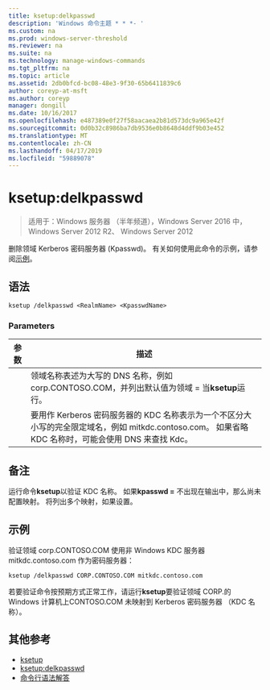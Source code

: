 ```yaml
---
title: ksetup:delkpasswd
description: 'Windows 命令主题 * * *- '
ms.custom: na
ms.prod: windows-server-threshold
ms.reviewer: na
ms.suite: na
ms.technology: manage-windows-commands
ms.tgt_pltfrm: na
ms.topic: article
ms.assetid: 2db0bfcd-bc08-48e3-9f30-65b6411839c6
author: coreyp-at-msft
ms.author: coreyp
manager: dongill
ms.date: 10/16/2017
ms.openlocfilehash: e487389e0f27f58aacaea2b81d573dc9a965e42f
ms.sourcegitcommit: 0d0b32c8986ba7db9536e0b8648d4ddf9b03e452
ms.translationtype: MT
ms.contentlocale: zh-CN
ms.lasthandoff: 04/17/2019
ms.locfileid: "59889078"
---
```

# <a name="ksetupdelkpasswd"></a>ksetup:delkpasswd

>适用于：Windows 服务器 （半年频道），Windows Server 2016 中，Windows Server 2012 R2、 Windows Server 2012

删除领域 Kerberos 密码服务器 (Kpasswd)。 有关如何使用此命令的示例，请参阅[示例](#BKMK_Examples)。
## <a name="syntax"></a>语法
```
ksetup /delkpasswd <RealmName> <KpasswdName>
```
### <a name="parameters"></a>Parameters
|参数|描述|
|-------|--------|
|<RealmName>|领域名称表述为大写的 DNS 名称，例如 corp.CONTOSO.COM，并列出默认值为领域 = 当**ksetup**运行。|
|<KpasswdName>|要用作 Kerberos 密码服务器的 KDC 名称表示为一个不区分大小写的完全限定域名，例如 mitkdc.contoso.com。 如果省略 KDC 名称时，可能会使用 DNS 来查找 Kdc。|
## <a name="remarks"></a>备注
运行命令**ksetup**以验证 KDC 名称。 如果**kpasswd =** 不出现在输出中，那么尚未配置映射。 将列出多个映射，如果设置。
## <a name="BKMK_Examples"></a>示例
验证领域 corp.CONTOSO.COM 使用非 Windows KDC 服务器 mitkdc.contoso.com 作为密码服务器：
```
ksetup /delkpasswd CORP.CONTOSO.COM mitkdc.contoso.com
```
若要验证命令按预期方式正常工作，请运行**ksetup**要验证领域 CORP.的 Windows 计算机上CONTOSO.COM 未映射到 Kerberos 密码服务器 （KDC 名称）。
## <a name="additional-references"></a>其他参考
-   [ksetup](ksetup.md)
-   [ksetup:delkpasswd](ksetup-delkpasswd.md)
-   [命令行语法解答](command-line-syntax-key.md)

